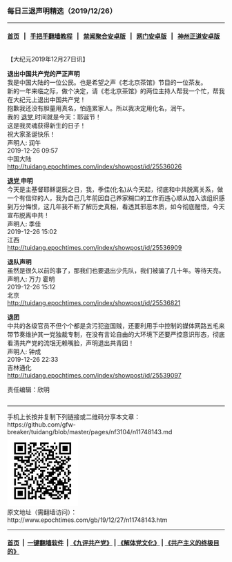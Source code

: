 ### 每日三退声明精选（2019/12/26）
------------------------

#### [首页](https://github.com/gfw-breaker/banned-news/blob/master/README.md) &nbsp;&nbsp;|&nbsp;&nbsp; [手把手翻墙教程](https://github.com/gfw-breaker/guides/wiki) &nbsp;&nbsp;|&nbsp;&nbsp; [禁闻聚合安卓版](https://github.com/gfw-breaker/bn-android) &nbsp;&nbsp;|&nbsp;&nbsp; [网门安卓版](https://github.com/oGate2/oGate) &nbsp;&nbsp;|&nbsp;&nbsp; [神州正道安卓版](https://github.com/SzzdOgate/update) 



<div class="column" id="artbody" itemprop="articleBody">
 <!-- article content begin -->
 <p>
  【大纪元2019年12月27日讯】
 </p>
 <p>
  <strong>
   退出中国共产党的严正声明
  </strong>
  <br/>
  我是中国大陆的一位公民。也是希望之声《老北京茶馆》节目的一位茶友。
  <br/>
  新的一年来临之际，做个决定，请《老北京茶馆》的两位主持人帮我一个忙，帮我在大纪元上退出中国共产党！
  <br/>
  抱歉我还没有胆量用真名，怕连累家人。所以我决定用化名，润午。
  <br/>
  我的
  <a href="http://www.epochtimes.com/gb/tag/%E9%80%80%E5%85%9A.html">
   退党
  </a>
  时间就是今天：耶诞节！
  <br/>
  这是我灵魂获得新生的日子！
  <br/>
  祝大家圣诞快乐！
  <br/>
  声明人: 润午
  <br/>
  2019-12-26 09:57
  <br/>
  中国大陆
  <br/>
  <a href="http://tuidang.epochtimes.com/index/showpost/id/25536026">
   http://tuidang.epochtimes.com/index/showpost/id/25536026
  </a>
 </p>
 <p>
  <strong>
   <a href="http://www.epochtimes.com/gb/tag/%E9%80%80%E5%85%9A.html">
    退党
   </a>
   申明
  </strong>
  <br/>
  今天是主基督耶稣诞辰之日，我，季佳(化名)从今天起，彻底和中共脱离关系，做一个有信仰的人，我为自己几年前因自己养家糊口的工作而违心顺从加入该组织感到万分悔恨，这几年我不断了解历史真相，看透其邪恶本质，如今彻底醒悟，今天宣布脱离中共！
  <br/>
  声明人: 季佳
  <br/>
  2019-12-26 15:02
  <br/>
  江西
  <br/>
  <a href="http://tuidang.epochtimes.com/index/showpost/id/25536909">
   http://tuidang.epochtimes.com/index/showpost/id/25536909
  </a>
 </p>
 <p>
  <strong>
   退队声明
  </strong>
  <br/>
  虽然是很久以前的事了，那我们也要退出少先队，我们被骗了几十年。等待天亮。
  <br/>
  声明人: 万力 霍明
  <br/>
  2019-12-26 15:12
  <br/>
  北京
  <br/>
  <a href="http://tuidang.epochtimes.com/index/showpost/id/25536821">
   http://tuidang.epochtimes.com/index/showpost/id/25536821
  </a>
 </p>
 <p>
  <strong>
   退团
  </strong>
  <br/>
  中共的各级官员不但个个都是贪污犯盗国贼，还要利用手中控制的媒体网路五毛来带节奏维护其一党独裁专制，在没有言论自由的大环境下还要严控意识形态，彻底看清共产党的流氓无赖嘴脸，声明退出共青团！
  <br/>
  声明人: 钟成
  <br/>
  2019-12-26 22:33
  <br/>
  吉林通化
  <br/>
  <a href="http://tuidang.epochtimes.com/index/showpost/id/25539097">
   http://tuidang.epochtimes.com/index/showpost/id/25539097
  </a>
 </p>
 <p>
  责任编辑：欣明
 </p>
 <!-- article content end -->
 <div id="below_article_ad">
  <div id="below_article_ad_inner">
  </div>
 </div>
</div>

<hr/>
手机上长按并复制下列链接或二维码分享本文章：<br/>
https://github.com/gfw-breaker/tuidang/blob/master/pages/nf3104/n11748143.md <br/>
<a href='https://github.com/gfw-breaker/tuidang/blob/master/pages/nf3104/n11748143.md'><img src='https://github.com/gfw-breaker/tuidang/blob/master/pages/nf3104/n11748143.md.png'/></a> <br/>
原文地址（需翻墙访问）：http://www.epochtimes.com/gb/19/12/27/n11748143.htm


------------------------
#### [首页](https://github.com/gfw-breaker/banned-news/blob/master/README.md) &nbsp;|&nbsp; [一键翻墙软件](https://github.com/gfw-breaker/nogfw/blob/master/README.md) &nbsp;| [《九评共产党》](https://github.com/gfw-breaker/9ping.md/blob/master/README.md#九评之一评共产党是什么) | [《解体党文化》](https://github.com/gfw-breaker/jtdwh.md/blob/master/README.md) | [《共产主义的终极目的》](https://github.com/gfw-breaker/gczydzjmd.md/blob/master/README.md)


<img src='http://gfw-breaker.win/tuidang/pages/nf3104/n11748143.md' width='0px' height='0px'/>